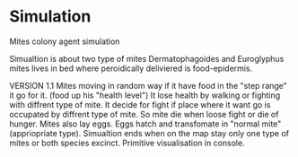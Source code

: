 # Simulation
Mites colony agent simulation

Simualtion is about two type of mites Dermatophagoides and Euroglyphus
mites lives in bed where peroidically deliviered is food-epidermis.

VERSION 1.1
Mites moving in random way if it have food in the "step range" it go for it. (food up his "health level")
It lose health by walking or fighting with diffrent type of mite.
It decide for fight if place where it want go is occupated by diffrent type of mite.
So mite die when loose fight or die of hunger.
Mites also lay eggs.
Eggs hatch and transfomate in "normal mite" (appriopriate type).
Simualtion ends when on the map stay only one type of mites or both species excinct.
Primitive visualisation in console.

